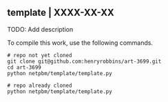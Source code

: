 ## template | XXXX-XX-XX

TODO: Add description

To compile this work, use the following commands.

```
# repo not yet cloned
git clone git@github.com:henryrobbins/art-3699.git
cd art-3699
python netpbm/template/template.py

# repo already cloned
python netpbm/template/template.py
```